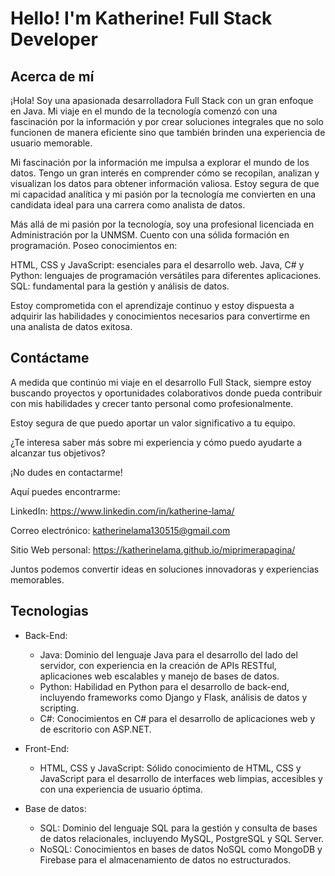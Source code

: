 # Hello! I'm Katherine! Full Stack Developer

## Acerca de mí
¡Hola! Soy una apasionada desarrolladora Full Stack con un gran enfoque en Java. Mi viaje en el mundo de la tecnología comenzó con una fascinación por la información y por crear soluciones integrales que no solo funcionen de manera eficiente sino que también brinden una experiencia de usuario memorable.

Mi fascinación por la información me impulsa a explorar el mundo de los datos. Tengo un gran interés en comprender cómo se recopilan, analizan y visualizan los datos para obtener información valiosa. Estoy segura de que mi capacidad analítica y mi pasión por la tecnología me convierten en una candidata ideal para una carrera como analista de datos.

Más allá de mi pasión por la tecnología, soy una profesional licenciada en Administración por la UNMSM. Cuento con una sólida formación en programación. Poseo conocimientos en:

HTML, CSS y JavaScript: esenciales para el desarrollo web.
Java, C# y Python: lenguajes de programación versátiles para diferentes aplicaciones.
SQL: fundamental para la gestión y análisis de datos.

Estoy comprometida con el aprendizaje continuo y estoy dispuesta a adquirir las habilidades y conocimientos necesarios para convertirme en una analista de datos exitosa.

## Contáctame
A medida que continúo mi viaje en el desarrollo Full Stack, siempre estoy buscando proyectos y oportunidades colaborativos donde pueda contribuir con mis habilidades y crecer tanto personal como profesionalmente. 

Estoy segura de que puedo aportar un valor significativo a tu equipo.

¿Te interesa saber más sobre mi experiencia y cómo puedo ayudarte a alcanzar tus objetivos?

¡No dudes en contactarme!

Aquí puedes encontrarme:

LinkedIn: https://www.linkedin.com/in/katherine-lama/

Correo electrónico: katherinelama130515@gmail.com

Sitio Web personal: https://katherinelama.github.io/miprimerapagina/

Juntos podemos convertir ideas en soluciones innovadoras y experiencias memorables.

## Tecnologias
- Back-End:
    - Java: Dominio del lenguaje Java para el desarrollo del lado del servidor, con experiencia en la creación de APIs RESTful, aplicaciones web escalables y manejo de bases de datos.
    - Python: Habilidad en Python para el desarrollo de back-end, incluyendo frameworks como Django y Flask, análisis de datos y scripting.
    - C#: Conocimientos en C# para el desarrollo de aplicaciones web y de escritorio con ASP.NET.
- Front-End: 
    - HTML, CSS y JavaScript: Sólido conocimiento de HTML, CSS y JavaScript para el desarrollo de interfaces web limpias, accesibles y con una experiencia de usuario óptima.

- Base de datos:
    - SQL: Dominio del lenguaje SQL para la gestión y consulta de bases de datos relacionales, incluyendo MySQL, PostgreSQL y SQL Server.
    - NoSQL: Conocimientos en bases de datos NoSQL como MongoDB y Firebase para el almacenamiento de datos no estructurados.
